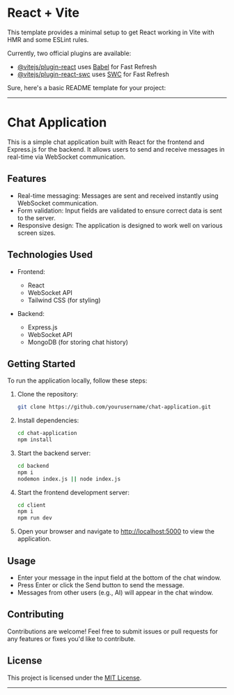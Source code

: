 # React + Vite

This template provides a minimal setup to get React working in Vite with HMR and some ESLint rules.

Currently, two official plugins are available:

- [@vitejs/plugin-react](https://github.com/vitejs/vite-plugin-react/blob/main/packages/plugin-react/README.md) uses [Babel](https://babeljs.io/) for Fast Refresh
- [@vitejs/plugin-react-swc](https://github.com/vitejs/vite-plugin-react-swc) uses [SWC](https://swc.rs/) for Fast Refresh


Sure, here's a basic README template for your project:

---

# Chat Application

This is a simple chat application built with React for the frontend and Express.js for the backend. It allows users to send and receive messages in real-time via WebSocket communication.

## Features

- Real-time messaging: Messages are sent and received instantly using WebSocket communication.
- Form validation: Input fields are validated to ensure correct data is sent to the server.
- Responsive design: The application is designed to work well on various screen sizes.

## Technologies Used

- Frontend:
  - React
  - WebSocket API
  - Tailwind CSS (for styling)

- Backend:
  - Express.js
  - WebSocket API
  - MongoDB (for storing chat history)

## Getting Started

To run the application locally, follow these steps:

1. Clone the repository:

   ```bash
   git clone https://github.com/yourusername/chat-application.git
   ```

2. Install dependencies:

   ```bash
   cd chat-application
   npm install
   ```

3. Start the backend server:

   ```bash
   cd backend
   npm i
   nodemon index.js || node index.js
   ```

4. Start the frontend development server:

   ```bash
   cd client
   npm i
   npm run dev
   ```

5. Open your browser and navigate to [http://localhost:5000](http://localhost:5173) to view the application.

## Usage

- Enter your message in the input field at the bottom of the chat window.
- Press Enter or click the Send button to send the message.
- Messages from other users (e.g., AI) will appear in the chat window.

## Contributing

Contributions are welcome! Feel free to submit issues or pull requests for any features or fixes you'd like to contribute.

## License

This project is licensed under the [MIT License](LICENSE).

---

